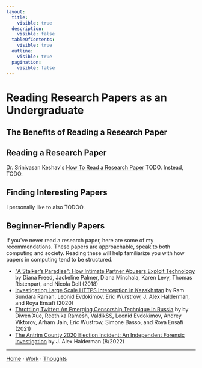 ```yaml
---
layout:
  title:
    visible: true
  description:
    visible: false
  tableOfContents:
    visible: true
  outline:
    visible: true
  pagination:
    visible: false
---
```


# Reading Research Papers as an Undergraduate

## The Benefits of Reading a Research Paper

## Reading a Research Paper

Dr. Srinivasan Keshav's [How To Read a Research Paper](http://svr-sk818-web.cl.cam.ac.uk/keshav/papers/07/paper-reading.pdf) TODO. Instead, TODO.

## Finding Interesting Papers

I personally like to also TODOO.

## Beginner-Friendly Papers

If you've never read a research paper, here are some of my recommendations. These papers are approachable, speak to both computing and society. Reading these will help familiarize you with how papers in computing tend to be structured.

* ["A Stalker’s Paradise": How Intimate Partner Abusers Exploit Technology](https://rist.tech.cornell.edu/papers/stalkers-paradise-intimate.pdf) by Diana Freed, Jackeline Palmer, Diana Minchala, Karen Levy, Thomas Ristenpart, and Nicola Dell (2018)
* [Investigating Large Scale HTTPS Interception in Kazakhstan](https://ensa.fi/papers/HTTPSKaz.pdf) by Ram Sundara Raman, Leonid Evdokimov, Eric Wurstrow, J. Alex Halderman, and Roya Ensafi (2020)
* [Throttling Twitter: An Emerging Censorship Technique in Russia](https://ensa.fi/papers/throttling-imc-paper.pdf) by by Diwen Xue, Reethika Ramesh, ValdikSS, Leonid Evdokimov, Andrey Viktorov, Arham Jain, Eric Wustrow, Simone Basso, and Roya Ensafi (2021)
* [The Antrim County 2020 Election Incident: An Independent Forensic Investigation](https://www.usenix.org/system/files/sec22-halderman.pdf) by J. Alex Halderman (8/2022)

***

[Home](https://app.gitbook.com/o/0kO27okC5uVB9ALX3rho/s/036xtfEIzcEdGegONXWM/) ⋅ [Work](https://app.gitbook.com/o/0kO27okC5uVB9ALX3rho/s/WaFS755Q4sf02CxLcghQ/) ⋅ [Thoughts](https://app.gitbook.com/o/0kO27okC5uVB9ALX3rho/s/s4QQPMntQ25hmJToKSOu/)
